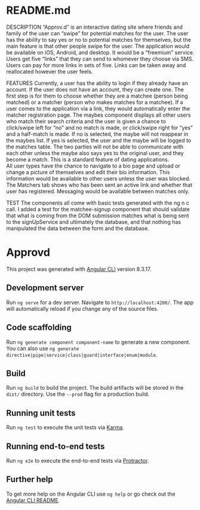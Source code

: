 # README.md

DESCRIPTION
“Approv.d” is an interactive dating site where friends and family of the user can “swipe”
for potential matches for the user.  The user has the ability to say yes or no to potential matches
for themselves, but the main feature is that other people swipe for the user.  The application
would be available on iOS, Android, and desktop. It would be a “freemium” service. Users get
five “links” that they can send to whomever they choose via SMS.  Users can pay for more links
in sets of five. Links can be taken away and reallocated however the user feels.

FEATURES
Currently, a user has the ability to login if they already have an account.  If the user does not have an account, they can create one.  The first step is for them to choose whether they are a matchee (person being matched) or a matcher (person who makes matches for a matchee).  If a user comes to the application via a link, they would automatically enter the matcher registration page.
The maybes component displays all other users who match their search criteria and the user is given a chance to click/swipe left for “no” and no match is made, or click/swipe right for “yes” and a half-match is made.  If no is selected, the maybe will not reappear in the maybes list. If yes is selected, the user and the maybe will be logged to the matches table.  The two parties will not be able to communicate with each other unless the maybe also says yes to the original user, and they become a match.  This is a standard feature of dating applications.  
All user types have the chance to navigate to a bio page and upload or change a picture of themselves and edit their bio information.  This information would be available to other users unless the user was blocked.  The Matchers tab shows who has been sent an active link and whether that user has registered. Messaging would be available between matches only.

TEST
The components all come with basic tests generated with the ng n c <component name> call.  I added a test for the matchee-signup component that should validate that what is coming from the DOM submission matches what is being sent to the signUpService and ultimately the database, and that nothing has manipulated the data between the form and the database.


# Approvd

This project was generated with [Angular CLI](https://github.com/angular/angular-cli) version 8.3.17.

## Development server

Run `ng serve` for a dev server. Navigate to `http://localhost:4200/`. The app will automatically reload if you change any of the source files.

## Code scaffolding

Run `ng generate component component-name` to generate a new component. You can also use `ng generate directive|pipe|service|class|guard|interface|enum|module`.

## Build

Run `ng build` to build the project. The build artifacts will be stored in the `dist/` directory. Use the `--prod` flag for a production build.

## Running unit tests

Run `ng test` to execute the unit tests via [Karma](https://karma-runner.github.io).

## Running end-to-end tests

Run `ng e2e` to execute the end-to-end tests via [Protractor](http://www.protractortest.org/).

## Further help

To get more help on the Angular CLI use `ng help` or go check out the [Angular CLI README](https://github.com/angular/angular-cli/blob/master/README.md).
